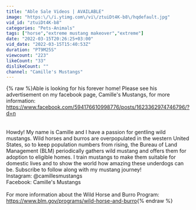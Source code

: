 ```yaml
---
title: "Able Sale Videos | AVAILABLE"
image: "https:\/\/i.ytimg.com\/vi\/ztuiDt4K-b8\/hqdefault.jpg"
vid_id: "ztuiDt4K-b8"
categories: "Pets-Animals"
tags: ["horse","extreme mustang makeover","extreme"]
date: "2022-03-15T20:26:25+03:00"
vid_date: "2022-03-15T15:40:53Z"
duration: "PT9M25S"
viewcount: "223"
likeCount: "33"
dislikeCount: ""
channel: "Camille's Mustangs"
---
```

{% raw %}Able is looking for his forever home! Please see his advertisement on my facebook page, Camille's Mustangs, for more information: <a rel="nofollow" target="blank" href="https://www.facebook.com/594176610998776/posts/1623362974746796/?d=n">https://www.facebook.com/594176610998776/posts/1623362974746796/?d=n</a><br /><br /><br />Howdy! My name is Camille and I have a passion for gentling wild mustangs. Wild horses and burros are overpopulated in the western United States, so to keep population numbers from rising, the Bureau of Land Management (BLM) periodically gathers wild mustang and offers them for adoption to eligible homes. I train mustangs to make them suitable for domestic lives and to show the world how amazing these underdogs can be. Subscribe to follow along with my mustang journey!<br />Instagram: @camillesmustangs<br />Facebook: Camille's Mustangs<br /><br />For more information about the Wild Horse and Burro Program: <a rel="nofollow" target="blank" href="https://www.blm.gov/programs/wild-horse-and-burro">https://www.blm.gov/programs/wild-horse-and-burro</a>{% endraw %}
